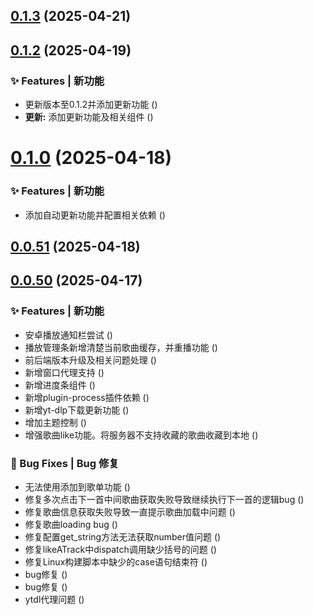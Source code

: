 ## [0.1.3](https://github.com/fangcongyang/mop/compare/v0.1.2...v0.1.3) (2025-04-21)



## [0.1.2](https://github.com/fangcongyang/mop/compare/0.1.2...v0.1.2) (2025-04-19)


### ✨ Features | 新功能

* 更新版本至0.1.2并添加更新功能 ([](https://github.com/fangcongyang/mop/commit/6e067be))
* **更新:** 添加更新功能及相关组件 ([](https://github.com/fangcongyang/mop/commit/1da4d59))



# [0.1.0](https://github.com/fangcongyang/mop/compare/0.0.51...0.1.0) (2025-04-18)


### ✨ Features | 新功能

* 添加自动更新功能并配置相关依赖 ([](https://github.com/fangcongyang/mop/commit/d476f8f))



## [0.0.51](https://github.com/fangcongyang/mop/compare/0.0.50...0.0.51) (2025-04-18)



## [0.0.50](https://github.com/fangcongyang/mop/compare/9edb66f...0.0.50) (2025-04-17)


### ✨ Features | 新功能

* 安卓播放通知栏尝试 ([](https://github.com/fangcongyang/mop/commit/98133cb))
* 播放管理条新增清楚当前歌曲缓存，并重播功能 ([](https://github.com/fangcongyang/mop/commit/c9acc58))
* 前后端版本升级及相关问题处理 ([](https://github.com/fangcongyang/mop/commit/560528e))
* 新增窗口代理支持 ([](https://github.com/fangcongyang/mop/commit/fb7c64c))
* 新增进度条组件 ([](https://github.com/fangcongyang/mop/commit/a5095ea))
* 新增plugin-process插件依赖 ([](https://github.com/fangcongyang/mop/commit/e917272))
* 新增yt-dlp下载更新功能 ([](https://github.com/fangcongyang/mop/commit/d506c0d))
* 增加主题控制 ([](https://github.com/fangcongyang/mop/commit/fc61ae0))
* 增强歌曲like功能。将服务器不支持收藏的歌曲收藏到本地 ([](https://github.com/fangcongyang/mop/commit/3c28792))


### 🐛 Bug Fixes | Bug 修复

* 无法使用添加到歌单功能 ([](https://github.com/fangcongyang/mop/commit/54fbdcf))
* 修复多次点击下一首中间歌曲获取失败导致继续执行下一首的逻辑bug ([](https://github.com/fangcongyang/mop/commit/2adb84a))
* 修复歌曲信息获取失败导致一直提示歌曲加载中问题 ([](https://github.com/fangcongyang/mop/commit/a4eb3e0))
* 修复歌曲loading bug ([](https://github.com/fangcongyang/mop/commit/a9649b6))
* 修复配置get_string方法无法获取number值问题 ([](https://github.com/fangcongyang/mop/commit/3ae3d2c))
* 修复likeATrack中dispatch调用缺少括号的问题 ([](https://github.com/fangcongyang/mop/commit/56759d4))
* 修复Linux构建脚本中缺少的case语句结束符 ([](https://github.com/fangcongyang/mop/commit/51051f0))
* bug修复 ([](https://github.com/fangcongyang/mop/commit/d601126))
* bug修复 ([](https://github.com/fangcongyang/mop/commit/1aa4c85))
* ytdl代理问题 ([](https://github.com/fangcongyang/mop/commit/9edb66f))



